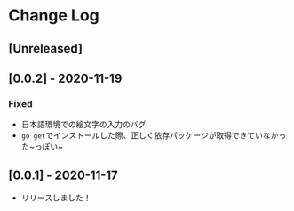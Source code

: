 # Change Log

## [Unreleased]

## [0.0.2] - 2020-11-19
### Fixed
- 日本語環境での絵文字の入力のバグ
- ```go get```でインストールした際、正しく依存パッケージが取得できていなかった~っぽい~

## [0.0.1] - 2020-11-17
- リリースしました！
